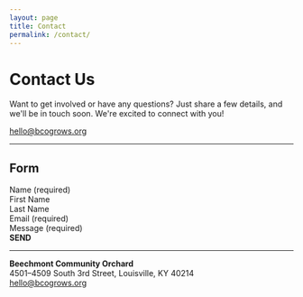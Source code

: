```yaml
---
layout: page
title: Contact
permalink: /contact/
---
```


# Contact Us  
Want to get involved or have any questions? Just share a few details, and we'll be in touch soon. We're excited to connect with you!

hello@bcogrows.org

---

## Form  
Name (required)  
First Name  
Last Name  
Email (required)  
Message (required)  
**SEND**

---

**Beechmont Community Orchard**  
4501–4509 South 3rd Street, Louisville, KY 40214  
hello@bcogrows.org
